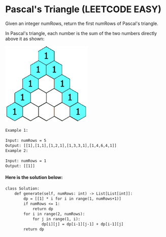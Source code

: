 # Pascal's Triangle (**LEETCODE EASY**)

Given an integer numRows, return the first numRows of Pascal's triangle. 

In Pascal's triangle, each number is the sum of the two numbers directly above it as shown:


![Pascal's Triangle](pta.gif)

```
Example 1:

Input: numRows = 5
Output: [[1],[1,1],[1,2,1],[1,3,3,1],[1,4,6,4,1]]
Example 2:

Input: numRows = 1
Output: [[1]]
```


#### Here is the solution below:

```
class Solution:
    def generate(self, numRows: int) -> List[List[int]]:
        dp = [[1] * i for i in range(1, numRows+1)]
        if numRows <= 1:
            return dp
        for i in range(2, numRows):
            for j in range(1, i):
                dp[i][j] = dp[i-1][j-1] + dp[i-1][j]
        return dp
```
